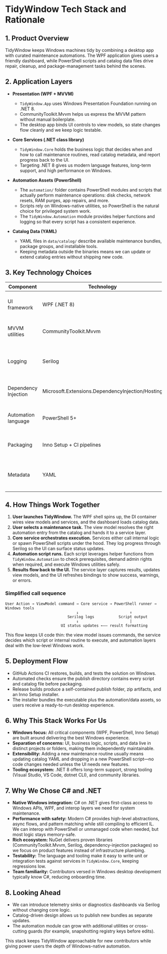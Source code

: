 # TidyWindow Tech Stack and Rationale

## 1. Product Overview

TidyWindow keeps Windows machines tidy by combining a desktop app with curated maintenance automations. The WPF application gives users a friendly dashboard, while PowerShell scripts and catalog data files drive repair, cleanup, and package-management tasks behind the scenes.

## 2. Application Layers

-   **Presentation (WPF + MVVM)**

    -   `TidyWindow.App` uses Windows Presentation Foundation running on .NET 8.
    -   CommunityToolkit.Mvvm helps us express the MVVM pattern without manual boilerplate.
    -   The desktop app binds UI controls to view models, so state changes flow cleanly and we keep logic testable.

-   **Core Services (.NET class library)**

    -   `TidyWindow.Core` holds the business logic that decides when and how to call maintenance routines, read catalog metadata, and report progress back to the UI.
    -   Targeting .NET 8 gives us modern language features, long-term support, and high performance on Windows.

-   **Automation Assets (PowerShell)**

    -   The `automation/` folder contains PowerShell modules and scripts that actually perform maintenance operations: disk checks, network resets, RAM purges, app repairs, and more.
    -   Scripts rely on Windows-native utilities, so PowerShell is the natural choice for privileged system work.
    -   The `TidyWindow.Automation` module provides helper functions and logging so that every script has a consistent experience.

-   **Catalog Data (YAML)**
    -   YAML files in `data/catalog/` describe available maintenance bundles, package groups, and installable tools.
    -   Keeping metadata outside the binaries means we can update or extend catalog entries without shipping new code.

## 3. Key Technology Choices

| Component            | Technology                                       | Why we use it                                                                                     |
| -------------------- | ------------------------------------------------ | ------------------------------------------------------------------------------------------------- |
| UI framework         | WPF (.NET 8)                                     | Native Windows UI, rich styling, MVVM friendly, easy binding to view models.                      |
| MVVM utilities       | CommunityToolkit.Mvvm                            | Reduces boilerplate for `INotifyPropertyChanged`, commands, and dependency injection.             |
| Logging              | Serilog                                          | Structured logging makes diagnostics easy and integrates with sinks if we extend telemetry later. |
| Dependency Injection | Microsoft.Extensions.DependencyInjection/Hosting | Provides a standard DI container and host builder so services stay loosely coupled.               |
| Automation language  | PowerShell 5+                                    | Built into Windows, can run admin scripts, and integrates easily with system utilities.           |
| Packaging            | Inno Setup + CI pipelines                        | Produces a familiar Windows installer and automates builds with GitHub Actions.                   |
| Metadata             | YAML                                             | Human-readable, supports comments, and is already common in infrastructure ecosystems.            |

## 4. How Things Work Together

1. **User launches TidyWindow.** The WPF shell spins up, the DI container wires view models and services, and the dashboard loads catalog data.
2. **User selects a maintenance task.** The view model resolves the right automation entry from the catalog and hands it to a service layer.
3. **Core service orchestrates execution.** Services either call internal logic or spawn PowerShell scripts under the hood. They log progress through Serilog so the UI can surface status updates.
4. **Automation script runs.** Each script leverages helper functions from `TidyWindow.Automation` to check prerequisites, demand admin rights when required, and execute Windows utilities safely.
5. **Results flow back to the UI.** The service layer captures results, updates view models, and the UI refreshes bindings to show success, warnings, or errors.

### Simplified call sequence

```
User Action → ViewModel command → Core service → PowerShell runner → Windows tools
                                ↓                       ↑
                            Serilog logs           Script output
                                ↓                       |
                         UI status updates ←—— result formatting
```

This flow keeps UI code thin: the view model issues commands, the service decides which script or internal routine to execute, and automation layers deal with the low-level Windows work.

## 5. Deployment Flow

-   GitHub Actions CI restores, builds, and tests the solution on Windows.
-   Automated checks ensure the publish directory contains every script and catalog file before packaging.
-   Release builds produce a self-contained publish folder, zip artifacts, and an Inno Setup installer.
-   The installer bundles the executable plus the automation/data assets, so users receive a ready-to-run desktop experience.

## 6. Why This Stack Works For Us

-   **Windows focus:** All critical components (WPF, PowerShell, Inno Setup) are built around delivering the best Windows experience.
-   **Separation of concerns:** UI, business logic, scripts, and data live in distinct projects or folders, making them independently maintainable.
-   **Extensibility:** Adding a new maintenance routine usually means updating catalog YAML and dropping in a new PowerShell script—no code changes needed unless the UI needs new features.
-   **Tooling ecosystem:** .NET 8 offers long-term support, strong tooling (Visual Studio, VS Code, dotnet CLI), and community libraries.

## 7. Why We Chose C# and .NET

-   **Native Windows integration:** C# on .NET gives first-class access to Windows APIs, WPF, and interop layers we need for system maintenance.
-   **Performance with safety:** Modern C# provides high-level abstractions, async flows, and pattern matching while still compiling to efficient IL. We can interop with PowerShell or unmanaged code when needed, but most logic stays memory-safe.
-   **Rich ecosystem:** NuGet delivers proven libraries (CommunityToolkit.Mvvm, Serilog, dependency-injection packages) so we focus on product features instead of infrastructure plumbing.
-   **Testability:** The language and tooling make it easy to write unit or integration tests against services in `TidyWindow.Core`, keeping regressions low.
-   **Team familiarity:** Contributors versed in Windows desktop development typically know C#, reducing onboarding time.

## 8. Looking Ahead

-   We can introduce telemetry sinks or diagnostics dashboards via Serilog without changing core logic.
-   Catalog-driven design allows us to publish new bundles as separate updates.
-   The automation module can grow with additional utilities or cross-cutting guards (for example, snapshotting registry keys before edits).

This stack keeps TidyWindow approachable for new contributors while giving power users the depth of Windows-native automation.

